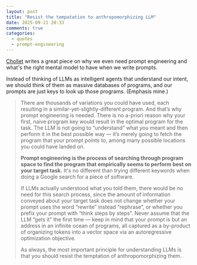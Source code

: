 ```yaml
---
layout: post
title: "Resist the tempatation to anthropomorphizing LLM"
date: 2025-09-21 20:33
comments: true
categories:
  - quotes
  - prompt-engineering
---
```


[Chollet](https://fchollet.substack.com/p/how-i-think-about-llm-prompt-engineering) 
writes a great piece on why we even need prompt engineering and what's the right 
mental model to have when we write prompts. 

Instead of thinking of LLMs as intelligent agents that understand our intent,
we should think of them as massive databases of programs, and our prompts are
just keys to look up those programs.  (Emphasis mine.)

> There are thousands of variations you could have used, each resulting in a
> similar-yet-slightly-different program. And that’s why prompt engineering is
> needed. There is no a-priori reason why your first, naive program key would
> result in the optimal program for the task. The LLM is not going to
> “understand” what you meant and then perform it in the best possible way —
> it’s merely going to fetch the program that your prompt points to, among many
> possible locations you could have landed on.
> 
> **Prompt engineering is the process of searching through program space to find
> the program that empirically seems to perform best on your target task.** It's
> no different than trying different keywords when doing a Google search for a
> piece of software.
> 
> If LLMs actually understood what you told them, there would be no need for
> this search process, since the amount of information conveyed about your
> target task does not change whether your prompt uses the word “rewrite”
> instead “rephrase”, or whether you prefix your prompt with “think steps by
> steps”. Never assume that the LLM “gets it” the first time — keep in mind
> that your prompt is but an address in an infinite ocean of programs, all
> captured as a by-product of organizing tokens into a vector space via an
> autoregressive optimization objective.
> 
> As always, the most important principle for understanding LLMs is that you
> should resist the temptation of anthropomorphizing them.

